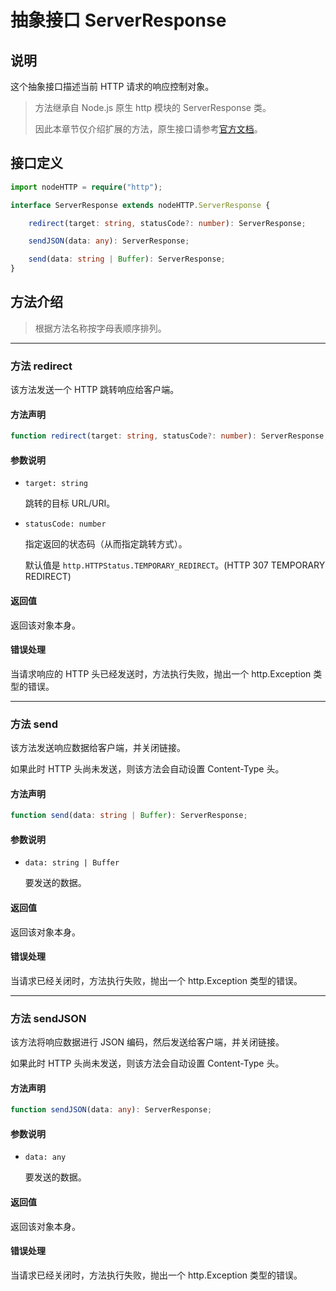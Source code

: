 # 抽象接口 ServerResponse

## 说明

[ServerResponse]: https://nodejs.org/dist/latest/docs/api/http.html#http_class_http_serverresponse

这个抽象接口描述当前 HTTP 请求的响应控制对象。

> 方法继承自 Node.js 原生 http 模块的 ServerResponse 类。
>
> 因此本章节仅介绍扩展的方法，原生接口请参考[官方文档][ServerResponse]。

## 接口定义

```ts
import nodeHTTP = require("http");

interface ServerResponse extends nodeHTTP.ServerResponse {

    redirect(target: string, statusCode?: number): ServerResponse;

    sendJSON(data: any): ServerResponse;

    send(data: string | Buffer): ServerResponse;
}
```

## 方法介绍

> 根据方法名称按字母表顺序排列。

------------------------------------------------------------------------------

### 方法 redirect

该方法发送一个 HTTP 跳转响应给客户端。

#### 方法声明

```ts
function redirect(target: string, statusCode?: number): ServerResponse;
```

#### 参数说明

- `target: string`

    跳转的目标 URL/URI。

- `statusCode: number`

    指定返回的状态码（从而指定跳转方式）。

    默认值是 `http.HTTPStatus.TEMPORARY_REDIRECT`。(HTTP 307 TEMPORARY REDIRECT)

#### 返回值

返回该对象本身。

#### 错误处理

当请求响应的 HTTP 头已经发送时，方法执行失败，抛出一个 http.Exception 类型的错误。

------------------------------------------------------------------------------

### 方法 send

该方法发送响应数据给客户端，并关闭链接。

如果此时 HTTP 头尚未发送，则该方法会自动设置 Content-Type 头。

#### 方法声明

```ts
function send(data: string | Buffer): ServerResponse;
```

#### 参数说明

- `data: string | Buffer`

    要发送的数据。

#### 返回值

返回该对象本身。

#### 错误处理

当请求已经关闭时，方法执行失败，抛出一个 http.Exception 类型的错误。

------------------------------------------------------------------------------

### 方法 sendJSON

该方法将响应数据进行 JSON 编码，然后发送给客户端，并关闭链接。

如果此时 HTTP 头尚未发送，则该方法会自动设置 Content-Type 头。

#### 方法声明

```ts
function sendJSON(data: any): ServerResponse;
```

#### 参数说明

- `data: any`

    要发送的数据。

#### 返回值

返回该对象本身。

#### 错误处理

当请求已经关闭时，方法执行失败，抛出一个 http.Exception 类型的错误。
